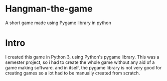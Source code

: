 # Hangman-the-game
A short game made using Pygame library in python

# Intro
I created this game in Python 3, using Python's pygame library. This was a semester project, so i had to create the whole game without any aid of a game making software. and in itself, the pygame library is not very good for creating games so a lot had to be manually created from scratch.

